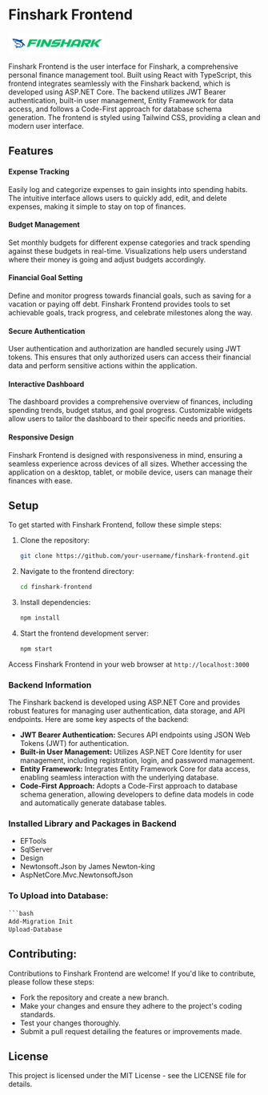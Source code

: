 # Finshark Frontend

![Finshark Logo](./frontend-react-typescript/src/Picture/logo.png)

Finshark Frontend is the user interface for Finshark, a comprehensive personal finance management tool. Built using React with TypeScript, this frontend integrates seamlessly with the Finshark backend, which is developed using ASP.NET Core. The backend utilizes JWT Bearer authentication, built-in user management, Entity Framework for data access, and follows a Code-First approach for database schema generation. The frontend is styled using Tailwind CSS, providing a clean and modern user interface.

## Features

#### Expense Tracking
Easily log and categorize expenses to gain insights into spending habits. The intuitive interface allows users to quickly add, edit, and delete expenses, making it simple to stay on top of finances.

#### Budget Management
Set monthly budgets for different expense categories and track spending against these budgets in real-time. Visualizations help users understand where their money is going and adjust budgets accordingly.

#### Financial Goal Setting
Define and monitor progress towards financial goals, such as saving for a vacation or paying off debt. Finshark Frontend provides tools to set achievable goals, track progress, and celebrate milestones along the way.

#### Secure Authentication
User authentication and authorization are handled securely using JWT tokens. This ensures that only authorized users can access their financial data and perform sensitive actions within the application.

#### Interactive Dashboard
The dashboard provides a comprehensive overview of finances, including spending trends, budget status, and goal progress. Customizable widgets allow users to tailor the dashboard to their specific needs and priorities.

#### Responsive Design
Finshark Frontend is designed with responsiveness in mind, ensuring a seamless experience across devices of all sizes. Whether accessing the application on a desktop, tablet, or mobile device, users can manage their finances with ease.

## Setup

To get started with Finshark Frontend, follow these simple steps:

1. Clone the repository:

   ```bash
   git clone https://github.com/your-username/finshark-frontend.git

2. Navigate to the frontend directory:
    ```bash
    cd finshark-frontend

3. Install dependencies:
    ```bash
    npm install

4. Start the frontend development server:
    ```bash
    npm start

Access Finshark Frontend in your web browser at `http://localhost:3000`

### Backend Information

The Finshark backend is developed using ASP.NET Core and provides robust features for managing user authentication, data storage, and API endpoints. Here are some key aspects of the backend:

* **JWT Bearer Authentication:** Secures API endpoints using JSON Web Tokens (JWT) for authentication.
* **Built-in User Management:** Utilizes ASP.NET Core Identity for user management, including registration, login, and password management.
* **Entity Framework:** Integrates Entity Framework Core for data access, enabling seamless interaction with the underlying database.
* **Code-First Approach:** Adopts a Code-First approach to database schema generation, allowing developers to define data models in code and automatically generate database tables.

### Installed Library and Packages in Backend
* EFTools
* SqlServer
* Design
* Newtonsoft.Json by James Newton-king
* AspNetCore.Mvc.NewtonsoftJson

### To Upload into Database:
    ```bash
    Add-Migration Init
    Upload-Database

## Contributing:
 
 Contributions to Finshark Frontend are welcome! If you'd like to contribute, please follow these steps:

* Fork the repository and create a new branch.
* Make your changes and ensure they adhere to the project's coding standards.
* Test your changes thoroughly.
* Submit a pull request detailing the features or improvements made.

## License

This project is licensed under the MIT License - see the LICENSE file for details.
